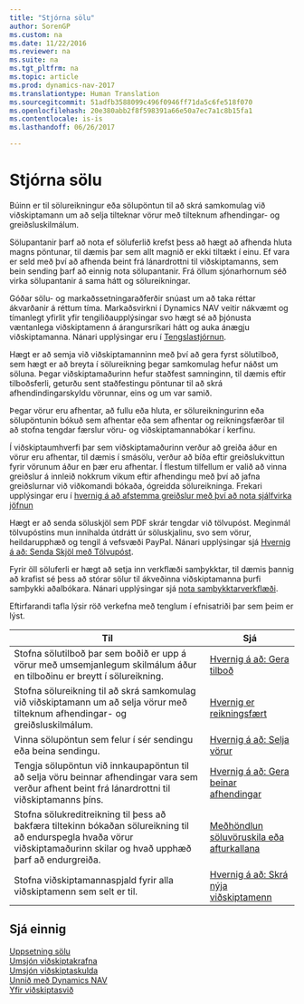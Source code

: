 ```yaml
---
title: "Stjórna sölu"
author: SorenGP
ms.custom: na
ms.date: 11/22/2016
ms.reviewer: na
ms.suite: na
ms.tgt_pltfrm: na
ms.topic: article
ms.prod: dynamics-nav-2017
ms.translationtype: Human Translation
ms.sourcegitcommit: 51adfb3588099c496f0946ff71da5c6fe518f070
ms.openlocfilehash: 20e380abb2f8f598391a66e50a7ec7a1c8b15fa1
ms.contentlocale: is-is
ms.lasthandoff: 06/26/2017

---
```


# <a name="manage-sales"></a>Stjórna sölu
Búinn er til sölureikningur eða sölupöntun til að skrá samkomulag við viðskiptamann um að selja tilteknar vörur með tilteknum afhendingar- og greiðsluskilmálum.

Sölupantanir þarf að nota ef söluferlið krefst þess að hægt að afhenda hluta magns pöntunar, til dæmis þar sem allt magnið er ekki tiltækt í einu. Ef vara er seld með því að afhenda beint frá lánardrottni til viðskiptamanns, sem bein sending þarf að einnig nota sölupantanir. Frá öllum sjónarhornum séð virka sölupantanir á sama hátt og sölureikningar.  

Góðar sölu- og markaðssetningaraðferðir snúast um að taka réttar ákvarðanir á réttum tíma. Markaðsvirkni í Dynamics NAV veitir nákvæmt og tímanlegt yfirlit yfir tengiliðaupplýsingar svo hægt sé að þjónusta væntanlega viðskiptamenn á árangursríkari hátt og auka ánægju viðskiptamanna. Nánari upplýsingar eru í [Tengslastjórnun](marketing-relationship-management.md).

Hægt er að semja við viðskiptamanninn með því að gera fyrst sölutilboð, sem hægt er að breyta í sölureikning þegar samkomulag hefur náðst um söluna. Þegar viðskiptamaðurinn hefur staðfest samninginn, til dæmis eftir tilboðsferli, geturðu sent staðfestingu pöntunar til að skrá afhendindingarskyldu vörunnar, eins og um var samið.

Þegar vörur eru afhentar, að fullu eða hluta, er sölureikningurinn eða sölupöntunin bókuð sem afhentar eða sem afhentar og reikningsfærðar til að stofna tengdar færslur vöru- og viðskiptamannabókar í kerfinu.

Í viðskiptaumhverfi þar sem viðskiptamaðurinn verður að greiða áður en vörur eru afhentar, til dæmis í smásölu, verður að bíða eftir greiðslukvittun fyrir vörunum áður en þær eru afhentar. Í flestum tilfellum er valið að vinna  greiðslur á innleið nokkrum vikum eftir afhendingu með því að jafna greiðslurnar við viðkomandi bókaða, ógreidda sölureikninga. Frekari upplýsingar eru í [hvernig á að afstemma greiðslur með því að nota sjálfvirka jöfnun](receivables-how-reconcile-payments-auto-application.md)

Hægt er að senda söluskjöl sem PDF skrár tengdar við tölvupóst. Meginmál tölvupóstins mun innihalda útdrátt úr söluskjalinu, svo sem vörur, heildarupphæð og tengil á vefsvæði PayPal. Nánari upplýsingar sjá [Hvernig á að: Senda Skjöl með Tölvupóst](ui-how-send-documents-email.md).

Fyrir öll söluferli er hægt að setja inn verkflæði samþykktar, til dæmis þannig að krafist sé þess að stórar sölur til ákveðinna viðskiptamanna þurfi samþykki aðalbókara. Nánari upplýsingar sjá [nota samþykktarverkflæði](across-how-use-approval-workflows.md).

Eftirfarandi tafla lýsir röð verkefna með tenglum í efnisatriði þar sem þeim er lýst.

|Til |Sjá |
|---|----|
|Stofna sölutilboð þar sem boðið er upp á vörur með umsemjanlegum skilmálum áður en tilboðinu er breytt í sölureikning.|[Hvernig á að: Gera tilboð](sales-how-make-offers.md)|
|Stofna sölureikning til að skrá samkomulag við viðskiptamann um að selja vörur með tilteknum afhendingar- og greiðsluskilmálum.|[Hvernig er reikningsfært](sales-how-invoice-sales.md)|
|Vinna sölupöntun sem felur í sér sendingu eða beina sendingu.|[Hvernig á að: Selja vörur](sales-how-sell-products.md)|
|Tengja sölupöntun við innkaupapöntun til að selja vöru beinnar afhendingar vara sem verður afhent beint frá lánardrottni til viðskiptamanns þíns.|[Hvernig á að: Gera beinar afhendingar](sales-how-drop-shipment.md)|
|Stofna sölukreditreikning til þess að bakfæra tiltekinn bókaðan sölureikning til að endurspegla hvaða vörur viðskiptamaðurinn skilar og hvað upphæð þarf að endurgreiða.|[Meðhöndlun söluvöruskila eða afturkallana](sales-how-process-sales-returns-cancellations.md)|
|Stofna viðskiptamannaspjald fyrir alla viðskiptamenn sem selt er til.|[Hvernig á að: Skrá nýja viðskiptamenn](sales-how-register-new-customers.md)|

## <a name="see-also"></a>Sjá einnig  
[Uppsetning sölu](sales-setup-sales.md)  
[Umsjón viðskiptakrafna](receivables-manage-receivables.md)  
[Umsjón viðskiptaskulda](payables-manage-payables.MD)      
[Unnið með Dynamics NAV](ui-work-product.md)  
[Yfir viðskiptasvið](ui-across-business-areas.md)

